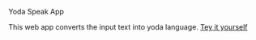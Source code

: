 Yoda Speak App

This web app converts the input text into yoda language.
 [Tey it yourself](https://yoda-speaks-again.netlify.app/)